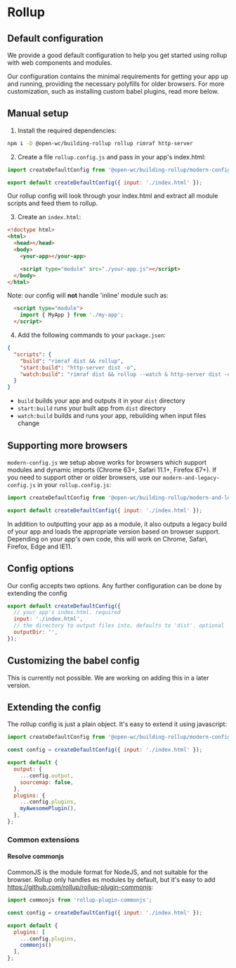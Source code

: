 # Rollup

[//]: # (AUTO INSERT HEADER PREPUBLISH)

## Default configuration
We provide a good default configuration to help you get started using rollup with web components and modules.

Our configuration contains the minimal requirements for getting your app up and running, providing the necessary polyfills for older browsers. For more customization, such as installing custom babel plugins, read more below.

## Manual setup

1. Install the required dependencies:
```bash
npm i -D @open-wc/building-rollup rollup rimraf http-server
```

2. Create a file `rollup.config.js` and pass in your app's index.html:
```javascript
import createDefaultConfig from '@open-wc/building-rollup/modern-config';

export default createDefaultConfig({ input: './index.html' });
```

Our rollup config will look through your index.html and extract all module scripts and feed them to rollup.

3. Create an `index.html`:
```html
<!doctype html>
<html>
  <head></head>
  <body>
    <your-app></your-app>

    <script type="module" src="./your-app.js"></script>
  </body>
</html>
```

Note: our config will **not** handle 'inline' module such as:
```html
  <script type="module">
    import { MyApp } from './my-app';
  </script>
```

4. Add the following commands to your `package.json`:
```json
{
  "scripts": {
    "build": "rimraf dist && rollup",
    "start:build": "http-server dist -o",
    "watch:build": "rimraf dist && rollup --watch & http-server dist -o",
  }
}
```
- `build` builds your app and outputs it in your `dist` directory
- `start:build` runs your built app from `dist` directory
- `watch:build` builds and runs your app, rebuilding when input files change

## Supporting more browsers
`modern-config.js` we setup above works for browsers which support modules and dynamic imports (Chrome 63+, Safari 11.1+, Firefox 67+).
If you need to support other or older browsers, use our `modern-and-legacy-config.js` in your `rollup.config.js`:

```javascript
import createDefaultConfig from '@open-wc/building-rollup/modern-and-legacy-config';

export default createDefaultConfig({ input: './index.html' });
```

In addition to outputting your app as a module, it also outputs a legacy build of your app and loads the appropriate version based on browser support. Depending on your app's own code, this will work on Chrome, Safari, Firefox, Edge and IE11.

## Config options
Our config accepts two options. Any further configuration can be done by extending the config
```javascript
export default createDefaultConfig({
  // your app's index.html. required
  input: './index.html',
  // the directory to output files into, defaults to 'dist'. optional
  outputDir: '',
});
```

## Customizing the babel config
This is currently not possible. We are working on adding this in a later version.

## Extending the config
The rollup config is just a plain object. It's easy to extend it using javascript:
```javascript
import createDefaultConfig from '@open-wc/building-rollup/modern-config';

const config = createDefaultConfig({ input: './index.html' });

export default {
  output: {
    ...config.output,
    sourcemap: false,
  },
  plugins: {
    ...config.plugins,
    myAwesomePlugin(),
  },
};
```

### Common extensions

#### Resolve commonjs
CommonJS is the module format for NodeJS, and not suitable for the browser. Rollup only handles es modules by default, but it's easy to add https://github.com/rollup/rollup-plugin-commonjs:
```javascript
import commonjs from 'rollup-plugin-commonjs';

const config = createDefaultConfig({ input: './index.html' });

export default {
  plugins: [
    ...config.plugins,
    commonjs()
  ],
};
```

<script>
  export default {
    mounted() {
      const editLink = document.querySelector('.edit-link a');
      if (editLink) {
        const url = editLink.href;
        editLink.href = url.substr(0, url.indexOf('/master/')) + '/master/packages/building-rollup/README.md';
      }
    }
  }
</script>

